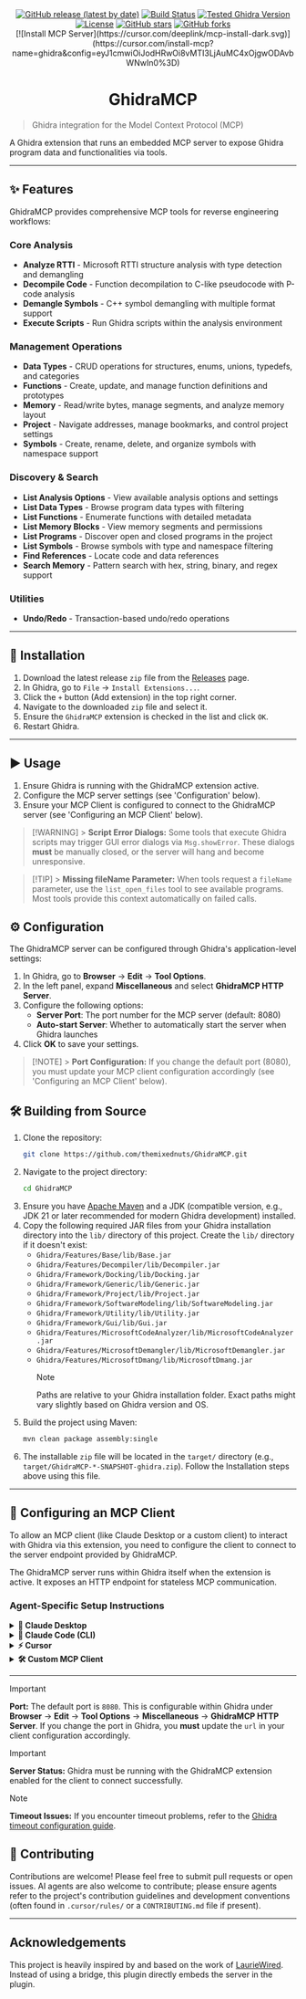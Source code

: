 <div align="center">
<a href="https://github.com/themixednuts/GhidraMCP/releases"><img src="https://img.shields.io/github/v/release/themixednuts/GhidraMCP?label=latest%20release&style=flat-square&version=0.2.3" alt="GitHub release (latest by date)"></a>
  <a href="https://github.com/themixednuts/GhidraMCP/actions/workflows/build.yml"><img src="https://img.shields.io/github/actions/workflow/status/themixednuts/GhidraMCP/build.yml?style=flat-square" alt="Build Status"></a>
  <a href="#"><img src="https://img.shields.io/badge/Ghidra-11.4.2-blue?style=flat-square" alt="Tested Ghidra Version"></a>
  <a href="LICENSE"><img src="https://img.shields.io/badge/License-MIT-blue.svg?style=flat-square" alt="License"></a>
  <a href="https://github.com/themixednuts/GhidraMCP/stargazers"><img src="https://img.shields.io/github/stars/themixednuts/GhidraMCP?style=flat-square" alt="GitHub stars"></a>
  <a href="https://github.com/themixednuts/GhidraMCP/network/members"><img src="https://img.shields.io/github/forks/themixednuts/GhidraMCP?style=flat-square" alt="GitHub forks"></a>
</div>

<!-- Optional: Add a project logo here -->
<!-- <p align="center">
  <img src="PATH_TO_YOUR_LOGO.png" alt="GhidraMCP Logo" width="200"/>
</p> -->

<div align="center">
  [![Install MCP Server](https://cursor.com/deeplink/mcp-install-dark.svg)](https://cursor.com/install-mcp?name=ghidra&config=eyJ1cmwiOiJodHRwOi8vMTI3LjAuMC4xOjgwODAvbWNwIn0%3D)
</div>
<h1 align="center">GhidraMCP</h1>

> Ghidra integration for the Model Context Protocol (MCP)

A Ghidra extension that runs an embedded MCP server to expose Ghidra program data and functionalities via tools.

---

## ✨ Features

GhidraMCP provides comprehensive MCP tools for reverse engineering workflows:

### Core Analysis
- **Analyze RTTI** - Microsoft RTTI structure analysis with type detection and demangling
- **Decompile Code** - Function decompilation to C-like pseudocode with P-code analysis
- **Demangle Symbols** - C++ symbol demangling with multiple format support
- **Execute Scripts** - Run Ghidra scripts within the analysis environment

### Management Operations
- **Data Types** - CRUD operations for structures, enums, unions, typedefs, and categories
- **Functions** - Create, update, and manage function definitions and prototypes
- **Memory** - Read/write bytes, manage segments, and analyze memory layout
- **Project** - Navigate addresses, manage bookmarks, and control project settings
- **Symbols** - Create, rename, delete, and organize symbols with namespace support

### Discovery & Search
- **List Analysis Options** - View available analysis options and settings
- **List Data Types** - Browse program data types with filtering
- **List Functions** - Enumerate functions with detailed metadata
- **List Memory Blocks** - View memory segments and permissions
- **List Programs** - Discover open and closed programs in the project
- **List Symbols** - Browse symbols with type and namespace filtering
- **Find References** - Locate code and data references
- **Search Memory** - Pattern search with hex, string, binary, and regex support

### Utilities
- **Undo/Redo** - Transaction-based undo/redo operations

---

## 🚀 Installation

1.  Download the latest release `zip` file from the [Releases](https://github.com/themixednuts/GhidraMCP/releases) page.
2.  In Ghidra, go to `File` -> `Install Extensions...`.
3.  Click the `+` button (Add extension) in the top right corner.
4.  Navigate to the downloaded `zip` file and select it.
5.  Ensure the `GhidraMCP` extension is checked in the list and click `OK`.
6.  Restart Ghidra.

---

## ▶️ Usage

1.  Ensure Ghidra is running with the GhidraMCP extension active.
2.  Configure the MCP server settings (see 'Configuration' below).
3.  Ensure your MCP Client is configured to connect to the GhidraMCP server (see 'Configuring an MCP Client' below).

> [!WARNING] > **Script Error Dialogs:** Some tools that execute Ghidra scripts may trigger GUI error dialogs via `Msg.showError`. These dialogs **must** be manually closed, or the server will hang and become unresponsive.

> [!TIP] > **Missing fileName Parameter:** When tools request a `fileName` parameter, use the `list_open_files` tool to see available programs. Most tools provide this context automatically on failed calls.

## ⚙️ Configuration

The GhidraMCP server can be configured through Ghidra's application-level settings:

1.  In Ghidra, go to **Browser** → **Edit** → **Tool Options**.
2.  In the left panel, expand **Miscellaneous** and select **GhidraMCP HTTP Server**.
3.  Configure the following options:
    - **Server Port**: The port number for the MCP server (default: 8080)
    - **Auto-start Server**: Whether to automatically start the server when Ghidra launches
4.  Click **OK** to save your settings.

> [!NOTE] > **Port Configuration:** If you change the default port (8080), you must update your MCP client configuration accordingly (see 'Configuring an MCP Client' below).

## 🛠️ Building from Source

1.  Clone the repository:
    ```bash
    git clone https://github.com/themixednuts/GhidraMCP.git
    ```
2.  Navigate to the project directory:
    ```bash
    cd GhidraMCP
    ```
3.  Ensure you have [Apache Maven](https://maven.apache.org/install.html) and a JDK (compatible version, e.g., JDK 21 or later recommended for modern Ghidra development) installed.
4.  Copy the following required JAR files from your Ghidra installation directory into the `lib/` directory of this project. Create the `lib/` directory if it doesn't exist:
    - `Ghidra/Features/Base/lib/Base.jar`
    - `Ghidra/Features/Decompiler/lib/Decompiler.jar`
    - `Ghidra/Framework/Docking/lib/Docking.jar`
    - `Ghidra/Framework/Generic/lib/Generic.jar`
    - `Ghidra/Framework/Project/lib/Project.jar`
    - `Ghidra/Framework/SoftwareModeling/lib/SoftwareModeling.jar`
    - `Ghidra/Framework/Utility/lib/Utility.jar`
    - `Ghidra/Framework/Gui/lib/Gui.jar`
    - `Ghidra/Features/MicrosoftCodeAnalyzer/lib/MicrosoftCodeAnalyzer.jar`
    - `Ghidra/Features/MicrosoftDemangler/lib/MicrosoftDemangler.jar`
    - `Ghidra/Features/MicrosoftDmang/lib/MicrosoftDmang.jar`
      > [!NOTE]
      > Paths are relative to your Ghidra installation folder. Exact paths might vary slightly based on Ghidra version and OS.
5.  Build the project using Maven:
    ```bash
    mvn clean package assembly:single
    ```
6.  The installable `zip` file will be located in the `target/` directory (e.g., `target/GhidraMCP-*-SNAPSHOT-ghidra.zip`). Follow the Installation steps above using this file.

---

## 🔌 Configuring an MCP Client

To allow an MCP client (like Claude Desktop or a custom client) to interact with Ghidra via this extension, you need to configure the client to connect to the server endpoint provided by GhidraMCP.

The GhidraMCP server runs within Ghidra itself when the extension is active. It exposes an HTTP endpoint for stateless MCP communication.

### Agent-Specific Setup Instructions

<details>
<summary><strong>🤖 Claude Desktop</strong></summary>

For Claude Desktop, add the following configuration to your `claude_desktop_config.json` file. Adjust the key (`"ghidra"` in this example) as needed:

```json
{
	"mcpServers": {
		"ghidra": {
			"url": "http://127.0.0.1:8080/mcp"
		}
		// Add other MCP server configurations here if needed
	}
}
```

**Configuration file location:**
- **Windows**: `%APPDATA%\Claude\claude_desktop_config.json`
- **macOS**: `~/Library/Application Support/Claude/claude_desktop_config.json`
- **Linux**: `~/.config/Claude/claude_desktop_config.json`

After updating the configuration, restart Claude Desktop to apply the changes.

</details>

<details>
<summary><strong>🔧 Claude Code (CLI)</strong></summary>

For Claude Code, use the following command to add the GhidraMCP server:

```bash
claude mcp add ghidra "http://127.0.0.1:8080/mcp" --transport http
```

This will automatically configure the MCP server connection for Claude Code.

</details>

<details>
<summary><strong>⚡ Cursor</strong></summary>

For Cursor, you can use the one-click installation button above, or manually add to your MCP configuration:

```json
{
	"mcpServers": {
		"ghidra": {
			"url": "http://127.0.0.1:8080/mcp"
		}
	}
}
```

**Configuration file location:**
- `~/.cursor/mcp_settings.json` (or your Cursor configuration directory)

</details>

<details>
<summary><strong>🛠️ Custom MCP Client</strong></summary>

For custom MCP clients or other implementations, use the standard MCP configuration format:

```json
{
	"mcpServers": {
		"ghidra": {
			"url": "http://127.0.0.1:8080/mcp",
			"transport": "http"
		}
	}
}
```

The server supports standard MCP over HTTP protocol.

</details>

---

> [!IMPORTANT]
> **Port:** The default port is `8080`. This is configurable within Ghidra under **Browser** → **Edit** → **Tool Options** → **Miscellaneous** → **GhidraMCP HTTP Server**. If you change the port in Ghidra, you **must** update the `url` in your client configuration accordingly.

> [!IMPORTANT]
> **Server Status:** Ghidra must be running with the GhidraMCP extension enabled for the client to connect successfully.

> [!NOTE]
> **Timeout Issues:** If you encounter timeout problems, refer to the [Ghidra timeout configuration guide](https://github.com/NationalSecurityAgency/ghidra/issues/1613#issuecomment-597165377).

## 🤝 Contributing

Contributions are welcome! Please feel free to submit pull requests or open issues.
AI agents are also welcome to contribute; please ensure agents refer to the project's contribution guidelines and development conventions (often found in `.cursor/rules/` or a `CONTRIBUTING.md` file if present).

---

## Acknowledgements

This project is heavily inspired by and based on the work of [LaurieWired](https://github.com/LaurieWired). Instead of using a bridge, this plugin directly embeds the server in the plugin.
